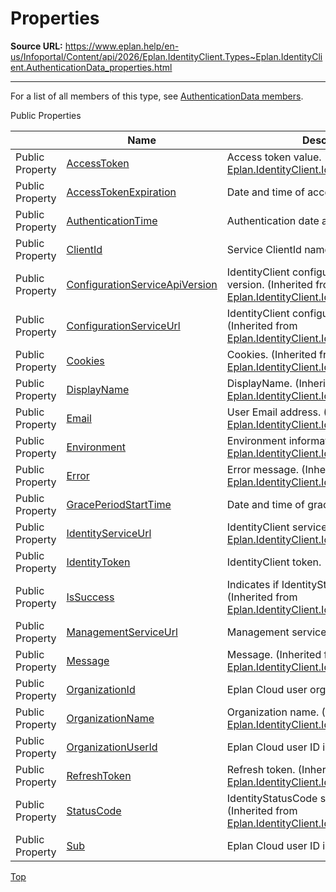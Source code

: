 # Properties

**Source URL:** https://www.eplan.help/en-us/Infoportal/Content/api/2026/Eplan.IdentityClient.Types~Eplan.IdentityClient.AuthenticationData_properties.html

---

For a list of all members of this type, see [AuthenticationData members](Eplan.IdentityClient.Types~Eplan.IdentityClient.AuthenticationData_members.html).

Public Properties

|  | Name | Description |
| --- | --- | --- |
| Public Property | [AccessToken](Eplan.IdentityClient.Types~Eplan.IdentityClient.IdentityClientResponse~AccessToken.html) | Access token value. (Inherited from [Eplan.IdentityClient.IdentityClientResponse](Eplan.IdentityClient.Types~Eplan.IdentityClient.IdentityClientResponse.html)) |
| Public Property | [AccessTokenExpiration](Eplan.IdentityClient.Types~Eplan.IdentityClient.AuthenticationData~AccessTokenExpiration.html) | Date and time of access token expiration. |
| Public Property | [AuthenticationTime](Eplan.IdentityClient.Types~Eplan.IdentityClient.AuthenticationData~AuthenticationTime.html) | Authentication date and time. |
| Public Property | [ClientId](Eplan.IdentityClient.Types~Eplan.IdentityClient.AuthenticationData~ClientId.html) | Service ClientId name. |
| Public Property | [ConfigurationServiceApiVersion](Eplan.IdentityClient.Types~Eplan.IdentityClient.IdentityClientResponse~ConfigurationServiceApiVersion.html) | IdentityClient configuration service API version. (Inherited from [Eplan.IdentityClient.IdentityClientResponse](Eplan.IdentityClient.Types~Eplan.IdentityClient.IdentityClientResponse.html)) |
| Public Property | [ConfigurationServiceUrl](Eplan.IdentityClient.Types~Eplan.IdentityClient.IdentityClientResponse~ConfigurationServiceUrl.html) | IdentityClient configuration service URL. (Inherited from [Eplan.IdentityClient.IdentityClientResponse](Eplan.IdentityClient.Types~Eplan.IdentityClient.IdentityClientResponse.html)) |
| Public Property | [Cookies](Eplan.IdentityClient.Types~Eplan.IdentityClient.IdentityClientResponse~Cookies.html) | Cookies. (Inherited from [Eplan.IdentityClient.IdentityClientResponse](Eplan.IdentityClient.Types~Eplan.IdentityClient.IdentityClientResponse.html)) |
| Public Property | [DisplayName](Eplan.IdentityClient.Types~Eplan.IdentityClient.IdentityClientResponse~DisplayName.html) | DisplayName. (Inherited from [Eplan.IdentityClient.IdentityClientResponse](Eplan.IdentityClient.Types~Eplan.IdentityClient.IdentityClientResponse.html)) |
| Public Property | [Email](Eplan.IdentityClient.Types~Eplan.IdentityClient.IdentityClientResponse~Email.html) | User Email address. (Inherited from [Eplan.IdentityClient.IdentityClientResponse](Eplan.IdentityClient.Types~Eplan.IdentityClient.IdentityClientResponse.html)) |
| Public Property | [Environment](Eplan.IdentityClient.Types~Eplan.IdentityClient.IdentityClientResponse~Environment.html) | Environment information. (Inherited from [Eplan.IdentityClient.IdentityClientResponse](Eplan.IdentityClient.Types~Eplan.IdentityClient.IdentityClientResponse.html)) |
| Public Property | [Error](Eplan.IdentityClient.Types~Eplan.IdentityClient.IdentityClientResponse~Error.html) | Error message. (Inherited from [Eplan.IdentityClient.IdentityClientResponse](Eplan.IdentityClient.Types~Eplan.IdentityClient.IdentityClientResponse.html)) |
| Public Property | [GracePeriodStartTime](Eplan.IdentityClient.Types~Eplan.IdentityClient.AuthenticationData~GracePeriodStartTime.html) | Date and time of grace period start. |
| Public Property | [IdentityServiceUrl](Eplan.IdentityClient.Types~Eplan.IdentityClient.IdentityClientResponse~IdentityServiceUrl.html) | IdentityClient service URL. (Inherited from [Eplan.IdentityClient.IdentityClientResponse](Eplan.IdentityClient.Types~Eplan.IdentityClient.IdentityClientResponse.html)) |
| Public Property | [IdentityToken](Eplan.IdentityClient.Types~Eplan.IdentityClient.AuthenticationData~IdentityToken.html) | IdentityClient token. |
| Public Property | [IsSuccess](Eplan.IdentityClient.Types~Eplan.IdentityClient.IdentityClientResponse~IsSuccess.html) | Indicates if IdentityStatusCode is success. (Inherited from [Eplan.IdentityClient.IdentityClientResponse](Eplan.IdentityClient.Types~Eplan.IdentityClient.IdentityClientResponse.html)) |
| Public Property | [ManagementServiceUrl](Eplan.IdentityClient.Types~Eplan.IdentityClient.AuthenticationData~ManagementServiceUrl.html) | Management service URL. |
| Public Property | [Message](Eplan.IdentityClient.Types~Eplan.IdentityClient.IdentityClientResponse~Message.html) | Message. (Inherited from [Eplan.IdentityClient.IdentityClientResponse](Eplan.IdentityClient.Types~Eplan.IdentityClient.IdentityClientResponse.html)) |
| Public Property | [OrganizationId](Eplan.IdentityClient.Types~Eplan.IdentityClient.AuthenticationData~OrganizationId.html) | Eplan Cloud user organization ID. |
| Public Property | [OrganizationName](Eplan.IdentityClient.Types~Eplan.IdentityClient.IdentityClientResponse~OrganizationName.html) | Organization name. (Inherited from [Eplan.IdentityClient.IdentityClientResponse](Eplan.IdentityClient.Types~Eplan.IdentityClient.IdentityClientResponse.html)) |
| Public Property | [OrganizationUserId](Eplan.IdentityClient.Types~Eplan.IdentityClient.AuthenticationData~OrganizationUserId.html) | Eplan Cloud user ID in the organization. |
| Public Property | [RefreshToken](Eplan.IdentityClient.Types~Eplan.IdentityClient.IdentityClientResponse~RefreshToken.html) | Refresh token. (Inherited from [Eplan.IdentityClient.IdentityClientResponse](Eplan.IdentityClient.Types~Eplan.IdentityClient.IdentityClientResponse.html)) |
| Public Property | [StatusCode](Eplan.IdentityClient.Types~Eplan.IdentityClient.IdentityClientResponse~StatusCode.html) | IdentityStatusCode success code. (Inherited from [Eplan.IdentityClient.IdentityClientResponse](Eplan.IdentityClient.Types~Eplan.IdentityClient.IdentityClientResponse.html)) |
| Public Property | [Sub](Eplan.IdentityClient.Types~Eplan.IdentityClient.AuthenticationData~Sub.html) | Eplan Cloud user ID in the IdentityService. |

[Top](#top)
